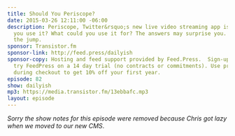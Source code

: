 ```yaml
---
title: Should You Periscope?
date: 2015-03-26 12:11:00 -06:00
description: Periscope, Twitter&rsquo;s new live video streaming app is out. Should
  you use it? What could you use it for? The answers may surprise you. More after
  the jump.
sponsor: Transistor.fm
sponsor-link: http://feed.press/dailyish
sponsor-copy: Hosting and feed support provided by Feed.Press.  Sign-up today and
  try FeedPress on a 14 day trial (no contracts or commitments). Use promo code "dailyish"
  during checkout to get 10% off your first year.
episode: 82
show: dailyish
mp3: https://media.transistor.fm/13ebbafc.mp3
layout: episode
---
```


<em>Sorry the show notes for this episode were removed because Chris got lazy when we moved to our new CMS</em>.
